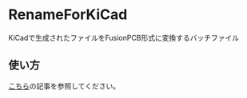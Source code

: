 # RenameForKiCad
KiCadで生成されたファイルをFusionPCB形式に変換するバッチファイル

## 使い方
[こちら](http://raihun.hatenablog.jp/entry/2017/09/15/162022)の記事を参照してください。
